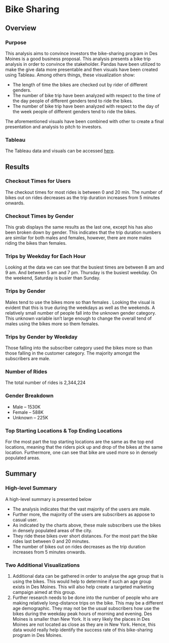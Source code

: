# Bike Sharing
## Overview
### Purpose
This analysis aims to convince investors the bike-sharing program in Des Moines is a good business proposal. This analysis presents a bike trip analysis in order to convince the stakeholder. Pandas have been utilized to make the give data more presentable and then visuals have been created using Tableau. Among others things, these visualization show:

* The length of time the bikes are checked out by rider of different genders.
* The number of bike trip have been analyzed with respect to the time of the day people of different genders tend to ride the bikes.
* The number of bike trip have been analyzed with respect to the day of the week people of different genders tend to ride the bikes.

The aforementioned visuals have been combined with other to create a final presentation and analysis to pitch to investors. 

### Tableau
The Tableau data and visuals can be accessed [here](https://public.tableau.com/app/profile/a1766/viz/Citibike_Challenge_16278400412780/CitiBikeStory).

## Results
### Checkout Times for Users
The checkout times for most rides is between 0 and 20 min. The number of bikes out on rides decreases as the trip duration increases from 5 minutes onwards. 

### Checkout Times by Gender
This grab displays the same results as the last one, except his has also been broken down by gender. This indicates that the trip duration numbers are similar for both males and females, however, there are more males riding the bikes than females. 

### Trips by Weekday for Each Hour
Looking at the data we can see that the busiest times are between 8 am and 9 am. And between 5 am and 7 pm. Thursday is the busiest weekday. On the weekend, Saturday is busier than Sunday. 

### Trips by Gender 
Males tend to use the bikes more so than females . Looking the visual is evident that this is true during the weekdays as well as the weekends. A relatively small number of people fall into the unknown gender category. This unknown variable isn’t large enough to change the overall tend of males using the bikes more so them females. 

### Trips by Gender by Weekday
Those falling into the subscriber category used the bikes more so than those falling in the customer category. The majority amongst the subscribers are male. 

### Number of Rides
The total number of rides is 2,344,224

### Gender Breakdown
* Male – 1530K
* Female – 588K
* Unknown – 225K

### Top Starting Locations & Top Ending Locations
For the most part the top starting locations are the same as the top end locations, meaning that the riders pick up and drop of the bikes at the same location. Furthermore, one can see that bike are used more so in densely populated areas. 

## Summary
### High-level Summary
A high-level summary is presented below
* The analysis indicates that the vast majority of the users are male. 
* Further more, the majority of the users are subscribers as appose to casual user.  
* As indicated by the charts above, these male subscribers use the bikes in densely populated areas of the city. 
* They ride these bikes over short distances. For the most part the bike rides last between 0 and 20 minutes. 
* The number of bikes out on rides decreases as the trip duration increases from 5 minutes onwards. 

### Two Additional Visualizations
1. Additional data can be gathered in order to analyse the age group that is using the bikes. This would help to determine if such an age group exists in Des Moines. This will also help create a targeted marketing campaign aimed at this group.
2. Further research needs to be done into the number of people who are making relatively long-distance trips on the bike. This may be a different age demographic. They may not be the usual subscribers how use the bikes during the weekday peak hours of morning and evening. Des Moines is smaller than New York. It is very likely the places in Des Moines are not located as close as they are in New York. Hence, this data would really help identify the success rate of this bike-sharing program in Des Moines.



